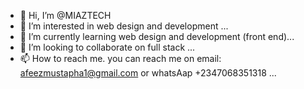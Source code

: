 - 👋 Hi, I’m @MIAZTECH
- 👀 I’m interested in web design and development ...
- 🌱 I’m currently learning web design and development (front end)...
- 💞️ I’m looking to collaborate on full stack ...
- 📫 How to reach me. you can reach me on email: afeezmustapha1@gmail.com or whatsAap +2347068351318 ...

<!---
MIAZTECH/MIAZTECH is a ✨ special ✨ repository because its `README.md` (this file) appears on your GitHub profile.
You can click the Preview link to take a look at your changes.
--->
